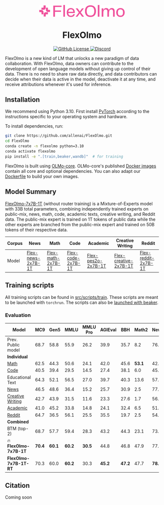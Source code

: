 <div align="center">
  <!-- <img src="https://github.com/allenai/OLMo/assets/8812459/774ac485-a535-4768-8f7c-db7be20f5cc3" width="300"/> -->
  <img src="https://github.com/allenai/FlexOlmo/blob/main/assets/FlexOlmo_Logo.png" alt="FlexOlmo Logo" width="280" style="margin-left:'auto' margin-right:'auto' display:'block'"/>
  <br>
  <h1>FlexOlmo</h1>
</div>
<p align="center">
  <a href="https://github.com/allenai/FlexOlmo/blob/main/LICENSE">
    <img alt="GitHub License" src="https://img.shields.io/github/license/allenai/OLMo">
  </a>
  <a href="https://discord.gg/sZq3jTNVNG">
    <img alt="Discord" src="https://img.shields.io/badge/Discord%20-%20blue?style=flat&logo=discord&label=Ai2&color=%235B65E9">
  </a>
</p>

FlexOlmo is a new kind of LM that unlocks a new paradigm of data collaboration. With FlexOlmo, data owners can contribute to the development of open language models without giving up control of their data. There is no need to share raw data directly, and data contributors can decide when their data is active in the model, deactivate it at any time, and receive attributions whenever it's used for inference.


## Installation

We recommend using Python 3.10. First install [PyTorch](https://pytorch.org) according to the instructions specific to your operating system and hardware. 

To install dependencies, run:

```bash
git clone https://github.com/allenai/FlexOlmo.git
cd FlexOlmo
conda create -n flexolmo python=3.10
conda activate flexolmo
pip install -e ".[train,beaker,wandb]"  # for training
```

FlexOlmo is built using [OLMo-core](https://github.com/allenai/OLMo-core.git). OLMo-core's published [Docker images](https://github.com/orgs/allenai/packages?repo_name=OLMo-core) contain all core and optional dependencies. You can also adapt our [Dockerfile](https://github.com/allenai/FlexOlmo/blob/main/src/Dockerfile) to build your own images.

## Model Summary

[FlexOlmo-7x7B-1T](https://huggingface.co/allenai/FlexOlmo-7x7B-1T) (without router training) is a Mixture-of-Experts model with 33B total parameters, combining independently trained experts on public-mix, news, math, code, academic texts, creative writing, and Reddit data. The public-mix expert is trained on 1T tokens of public data while the other experts are branched from the public-mix expert and trained on 50B tokens of their respective data.

| Corpus            | News           | Math          | Code           | Academic       | Creative Writing | Reddit         |
|------------------|----------------|----------------|----------------|----------------|------------------|----------------|
| Model            | [Flex-news-2x7B-1T](https://huggingface.co/allenai/Flex-news-2x7B-1T) | [Flex-math-2x7B-1T](https://huggingface.co/allenai/Flex-math-2x7B-1T) | [Flex-code-2x7B-1T](https://huggingface.co/allenai/Flex-code-2x7B-1T) | [Flex-pes2o-2x7B-1T](https://huggingface.co/allenai/Flex-pes2o-2x7B-1T) | [Flex-creative-2x7B-1T](https://huggingface.co/allenai/Flex-creative-2x7B-1T) | [Flex-reddit-2x7B-1T](https://huggingface.co/allenai/Flex-reddit-2x7B-1T) |


## Training scripts

All training scripts can be found in [src/scripts/train](src/scripts/train/). These scripts are meant to be launched with `torchrun`.
The scripts can also be [launched with beaker](src/scripts/beaker/).


### Evaluation

| **Model** | **MC9** | **Gen5** | **MMLU** | **MMLU Pro** | **AGIEval** | **BBH** | **Math2** | **NewsG** | **PoemG** | **SciRIFF5** | **Code4** | **Avg.** |
|----------|--------|----------|----------|--------------|-------------|---------|-----------|-----------|-----------|--------------|-----------|----------|
| Prev. Public model | 68.7 | 58.8 | 55.9 | 26.2 | 39.9 | 35.7 | 8.2 | 76.0 | 47.8 | 48.1 | 1.1 | 42.4 |
| **Individual** |
| [Math](https://huggingface.co/allenai/Flex-math-2x7B-1T) | 62.5 | 44.3 | 50.6 | 24.1 | 42.0 | 45.6 | **53.1** | 42.6 | 28.0 | 50.7 | 15.8 | 41.8 |
| [Code](https://huggingface.co/allenai/Flex-code-2x7B-1T) | 40.5 | 39.4 | 29.5 | 14.5 | 27.4 | 38.1 | 6.0 | 45.1 | 28.2 | 48.0 | 21.0 | 30.7 |
| Educational Text | 64.3 | 52.1 | 56.5 | 27.0 | 39.7 | 40.3 | 13.6 | 57.6 | 51.8 | 51.7 | 3.0 | 41.6 |
| [News](https://huggingface.co/allenai/Flex-news-2x7B-1T) | 46.5 | 48.6 | 36.4 | 15.2 | 25.7 | 30.9 | 2.5 | 77.7 | 26.9 | 47.0 | 0.0 | 32.5 |
| [Creative Writing](https://huggingface.co/allenai/Flex-creative-2x7B-1T) | 42.7 | 43.9 | 31.5 | 11.6 | 23.3 | 27.6 | 1.7 | 56.9 | **67.5** | 42.4 | 0.0 | 31.7 |
| [Academic](https://huggingface.co/allenai/Flex-pes2o-2x7B-1T) | 41.0 | 45.2 | 33.8 | 14.8 | 24.1 | 32.4 | 6.5 | 51.8 | 23.0 | 52.0 | 0.0 | 29.5 |
| [Reddit](https://huggingface.co/allenai/Flex-reddit-2x7B-1T) | 64.7 | 36.5 | 56.1 | 25.5 | 35.5 | 19.7 | 2.5 | 54.1 | 8.6 | 32.7 | 1.7 | 30.7 |
| **Combined** |
| BTM (top-2) | 68.7 | 57.7 | 59.4 | 28.3 | 43.2 | 44.3 | 23.1 | 73.6 | 54.4 | 46.3 | **24.0** | 47.6 |
| 🔥 **FlexOlmo-7x7B-1T** | **70.4** | **60.1** | **60.2** | **30.5** | 44.8 | 46.8 | 47.9 | 77.2 | 66.2 | 53.8 | 14.6 | 52.0 |
| **FlexOlmo-7x7B-1T-RT** | 70.3 | 60.0 | **60.2** | 30.3 | **45.2** | **47.2** | 47.7 | **78.3** | **67.6** | **53.9** | 13.3 | **52.2** |


## Citation

Coming soon